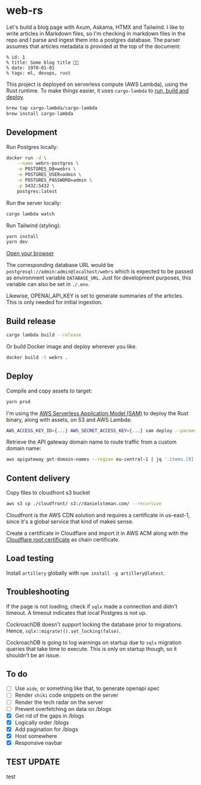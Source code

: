 # web-rs

Let's build a blog page with Axum, Askama, HTMX and Tailwind. I like to write articles in Markdown files, so I'm checking in markdown files in the repo and I parse and ingest them into a postgres database. The parser assumes that articles metadata is provided at the top of the document:

```
% id: 1
% title: Some blog title 🤖🧠
% date: 1970-01-01
% tags: ml, devops, rust
```

This project is deployed on serverless compute (AWS Lambda), using the Rust runtime. To make things easier, it uses `cargo-lambda` to [run, build and deploy](https://www.cargo-lambda.info/).

```bash
brew tap cargo-lambda/cargo-lambda
brew install cargo-lambda
```

## Development

Run Postgres locally:

```bash
docker run -d \
    --name webrs-postgres \
    -e POSTGRES_DB=webrs \
    -e POSTGRES_USER=admin \
    -e POSTGRES_PASSWORD=admin \
    -p 5432:5432 \
    postgres:latest
```

Run the server locally:

```bash
cargo lambda watch
```

Run Tailwind (styling):

```bash
yarn install
yarn dev
```

[Open your browser](http://localhost:3000)

The corresponding database URL would be `postgresql://admin:admin@localhost/webrs` which is expected to be passed as environment variable `DATABASE_URL`. Just for development purposes, this variable can also be set in `./.env`.

Likewise, OPENAI_API_KEY is set to generate summaries of the articles. This is only needed for initial ingestion.

## Build release

```bash
cargo lambda build --release
```

Or build Docker image and deploy wherever you like.

```bash
docker build -t webrs .
```

## Deploy

Compile and copy assets to target:

```bash
yarn prod
```

I'm using the [AWS Serverless Application Model (SAM)](https://aws.amazon.com/serverless/sam/) to deploy the Rust binary, along with assets, on S3 and AWS Lambda:

```bash
AWS_ACCESS_KEY_ID={...} AWS_SECRET_ACCESS_KEY={...} sam deploy --parameter-overrides DatabaseUrl="$DATABASE_URL"
```

Retrieve the API gateway domain name to route traffic from a custom domain name:

```bash
aws apigateway get-domain-names --region eu-central-1 | jq '.items.[0].regionalDomainName'
```

## Content delivery

Copy files to cloudfront s3 bucket

```bash
aws s3 cp ./cloudfront/ s3://danielsteman.com/ --recursive
```

Cloudfront is the AWS CDN solution and requires a certificate in us-east-1, since it's a global service that kind of makes sense.

Create a certificate in Cloudflare and import it in AWS ACM along with the [Cloudflare root certificate](https://developers.cloudflare.com/ssl/origin-configuration/origin-ca/#cloudflare-origin-ca-root-certificate) as chain certificate.

## Load testing

Install `artillery` globally with `npm install -g artillery@latest`.

## Troubleshooting

If the page is not loading, check if `sqlx` made a connection and didn't timeout. A timeout indicates that local Postgres is not up.

CockroachDB doesn't support locking the database prior to migrations. Hence, `sqlx::migrate!().set_locking(false)`.

CockroachDB is going to log warnings on startup due to `sqlx` migration queries that take time to execute. This is only on startup though, so it shouldn't be an issue.

## To do

- [ ] Use `aide`, or something like that, to generate openapi spec
- [ ] Render `shiki` code snippets on the server
- [ ] Render the tech radar on the server
- [ ] Prevent overfetching on data on /blogs
- [x] Get rid of the gaps in /blogs
- [x] Logically order /blogs
- [x] Add pagination for /blogs
- [x] Host somewhere
- [x] Responsive navbar

## TEST UPDATE

test
